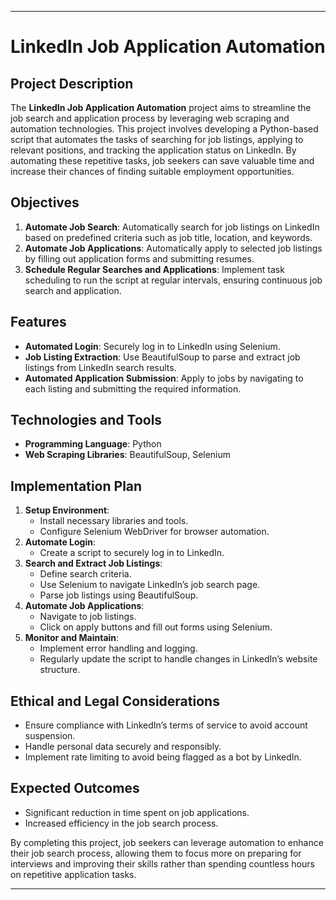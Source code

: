 

---

# LinkedIn Job Application Automation

## Project Description

The **LinkedIn Job Application Automation** project aims to streamline the job search and application process by leveraging web scraping and automation technologies. This project involves developing a Python-based script that automates the tasks of searching for job listings, applying to relevant positions, and tracking the application status on LinkedIn. By automating these repetitive tasks, job seekers can save valuable time and increase their chances of finding suitable employment opportunities.

## Objectives

1. **Automate Job Search**: Automatically search for job listings on LinkedIn based on predefined criteria such as job title, location, and keywords.
2. **Automate Job Applications**: Automatically apply to selected job listings by filling out application forms and submitting resumes.
3. **Schedule Regular Searches and Applications**: Implement task scheduling to run the script at regular intervals, ensuring continuous job search and application.

## Features

- **Automated Login**: Securely log in to LinkedIn using Selenium.
- **Job Listing Extraction**: Use BeautifulSoup to parse and extract job listings from LinkedIn search results.
- **Automated Application Submission**: Apply to jobs by navigating to each listing and submitting the required information.

## Technologies and Tools

- **Programming Language**: Python
- **Web Scraping Libraries**: BeautifulSoup, Selenium

## Implementation Plan

1. **Setup Environment**:
   - Install necessary libraries and tools.
   - Configure Selenium WebDriver for browser automation.
2. **Automate Login**:
   - Create a script to securely log in to LinkedIn.
3. **Search and Extract Job Listings**:
   - Define search criteria.
   - Use Selenium to navigate LinkedIn’s job search page.
   - Parse job listings using BeautifulSoup.
4. **Automate Job Applications**:
   - Navigate to job listings.
   - Click on apply buttons and fill out forms using Selenium.
5. **Monitor and Maintain**:
   - Implement error handling and logging.
   - Regularly update the script to handle changes in LinkedIn’s website structure.

## Ethical and Legal Considerations

- Ensure compliance with LinkedIn’s terms of service to avoid account suspension.
- Handle personal data securely and responsibly.
- Implement rate limiting to avoid being flagged as a bot by LinkedIn.

## Expected Outcomes

- Significant reduction in time spent on job applications.
- Increased efficiency in the job search process.

By completing this project, job seekers can leverage automation to enhance their job search process, allowing them to focus more on preparing for interviews and improving their skills rather than spending countless hours on repetitive application tasks.

---
